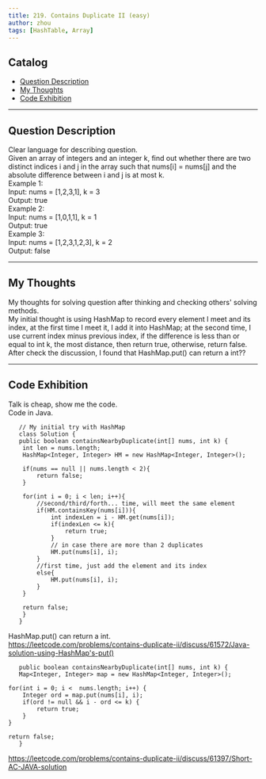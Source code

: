 ```yaml
---
title: 219. Contains Duplicate II (easy)               
author: zhou      
tags: [HashTable, Array]        
---
```


       

## Catalog  
+ [Question Description](#partI)
+ [My Thoughts](#partII)
+ [Code Exhibition](#partIII)

----------------------------------

## Question Description
Clear language for describing question.    
Given an array of integers and an integer k, find out whether there are two distinct indices i and j in the array such that nums[i] = nums[j] and the absolute difference between i and j is at most k.      
Example 1:    
Input: nums = [1,2,3,1], k = 3   
Output: true   
Example 2:   
Input: nums = [1,0,1,1], k = 1   
Output: true   
Example 3:   
Input: nums = [1,2,3,1,2,3], k = 2   
Output: false   


----------------------------------

## My Thoughts
My thoughts for solving question after thinking and checking others' solving methods.        
My initial thought is using HashMap to record every element I meet and its index, at the first time I meet it, I add it into HashMap; at the second time, I use current index minus previous index, if the difference is less than or equal to int k, the most distance, then return true, otherwise, return false.    
After check the discussion, I found that HashMap.put() can return a int??






----------------------------------

## Code Exhibition
Talk is cheap, show me the code.    
Code in Java.     

       // My initial try with HashMap
       class Solution {
       public boolean containsNearbyDuplicate(int[] nums, int k) {
        int len = nums.length;
        HashMap<Integer, Integer> HM = new HashMap<Integer, Integer>();
        
        if(nums == null || nums.length < 2){
            return false;
        }
        
        for(int i = 0; i < len; i++){
            //second/third/forth... time, will meet the same element
            if(HM.containsKey(nums[i])){
                int indexLen = i - HM.get(nums[i]); 
                if(indexLen <= k){
                    return true;
                }
                // in case there are more than 2 duplicates
                HM.put(nums[i], i);
            }
            //first time, just add the element and its index
            else{
                HM.put(nums[i], i);
            }
        }
        
        return false;
        }
       }


HashMap.put() can return a int.  
https://leetcode.com/problems/contains-duplicate-ii/discuss/61572/Java-solution-using-HashMap's-put()   

       public boolean containsNearbyDuplicate(int[] nums, int k) {
       Map<Integer, Integer> map = new HashMap<Integer, Integer>();
	
	for(int i = 0; i <  nums.length; i++) {
		Integer ord = map.put(nums[i], i);
		if(ord != null && i - ord <= k) {
			return true;
		}
	}
	
	return false;
       }


https://leetcode.com/problems/contains-duplicate-ii/discuss/61397/Short-AC-JAVA-solution
